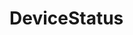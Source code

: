 #  DeviceStatus

<api-schema openapi-path="../../../tsp-output/schema/openapi.yaml" name="DeviceStatus"></api-schema>